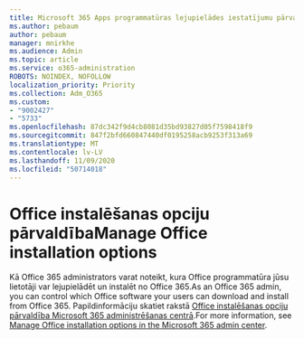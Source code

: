 ```yaml
---
title: Microsoft 365 Apps programmatūras lejupielādes iestatījumu pārvaldība
ms.author: pebaum
author: pebaum
manager: mnirkhe
ms.audience: Admin
ms.topic: article
ms.service: o365-administration
ROBOTS: NOINDEX, NOFOLLOW
localization_priority: Priority
ms.collection: Adm_O365
ms.custom:
- "9002427"
- "5733"
ms.openlocfilehash: 87dc342f9d4cb8081d35bd93827d05f7598418f9
ms.sourcegitcommit: 847f2bfd660847440df0195258acb9253f313a69
ms.translationtype: MT
ms.contentlocale: lv-LV
ms.lasthandoff: 11/09/2020
ms.locfileid: "50714018"
---
```

# <a name="manage-office-installation-options"></a><span data-ttu-id="6075a-102">Office instalēšanas opciju pārvaldība</span><span class="sxs-lookup"><span data-stu-id="6075a-102">Manage Office installation options</span></span>

<span data-ttu-id="6075a-103">Kā Office 365 administrators varat noteikt, kura Office programmatūra jūsu lietotāji var lejupielādēt un instalēt no Office 365.</span><span class="sxs-lookup"><span data-stu-id="6075a-103">As an Office 365 admin, you can control which Office software your users can download and install from Office 365.</span></span> <span data-ttu-id="6075a-104">Papildinformāciju skatiet rakstā [Office instalēšanas opciju pārvaldība Microsoft 365 administrēšanas centrā](https://docs.microsoft.com/deployoffice/manage-software-download-settings-office-365).</span><span class="sxs-lookup"><span data-stu-id="6075a-104">For more information, see [Manage Office installation options in the Microsoft 365 admin center](https://docs.microsoft.com/deployoffice/manage-software-download-settings-office-365).</span></span>
